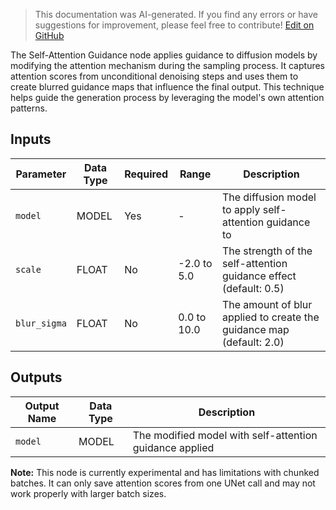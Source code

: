> This documentation was AI-generated. If you find any errors or have suggestions for improvement, please feel free to contribute! [Edit on GitHub](https://github.com/Comfy-Org/embedded-docs/blob/main/comfyui_embedded_docs/docs/SelfAttentionGuidance/en.md)

The Self-Attention Guidance node applies guidance to diffusion models by modifying the attention mechanism during the sampling process. It captures attention scores from unconditional denoising steps and uses them to create blurred guidance maps that influence the final output. This technique helps guide the generation process by leveraging the model's own attention patterns.

## Inputs

| Parameter | Data Type | Required | Range | Description |
|-----------|-----------|----------|-------|-------------|
| `model` | MODEL | Yes | - | The diffusion model to apply self-attention guidance to |
| `scale` | FLOAT | No | -2.0 to 5.0 | The strength of the self-attention guidance effect (default: 0.5) |
| `blur_sigma` | FLOAT | No | 0.0 to 10.0 | The amount of blur applied to create the guidance map (default: 2.0) |

## Outputs

| Output Name | Data Type | Description |
|-------------|-----------|-------------|
| `model` | MODEL | The modified model with self-attention guidance applied |

**Note:** This node is currently experimental and has limitations with chunked batches. It can only save attention scores from one UNet call and may not work properly with larger batch sizes.
